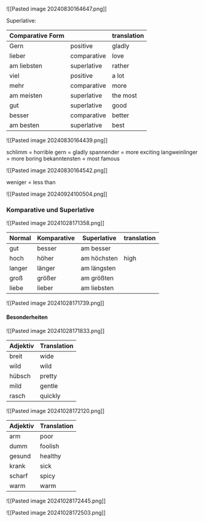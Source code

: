 
![[Pasted image 20240830164647.png]]

Superlative:

| Comparative Form |             | translation |
| ---------------- | ----------- | ----------- |
| Gern             | positive    | gladly      |
| lieber           | comparative | love        |
| am liebsten      | superlative | rather      |
| viel             | positive    | a lot       |
| mehr             | comparative | more        |
| am meisten       | superlative | the most    |
| gut              | superlative | good        |
| besser           | comparative | better      |
| am besten        | superlative | best        |
![[Pasted image 20240830164439.png]]

schlimm = horrible
gern = gladly
spannender = more exciting 
langweinlinger = more boring 
bekanntensten = most famous

![[Pasted image 20240830164542.png]]

weniger = less than 

![[Pasted image 20240924100504.png]]

### Komparative und Superlative 

![[Pasted image 20241028171358.png]]

| Normal | Komparative | Superlative | translation |
| ------ | ----------- | ----------- | ----------- |
| gut    | besser      | am besser   |             |
| hoch   | höher       | am höchsten | high        |
| langer | länger      | am längsten |             |
| groß   | größer      | am größten  |             |
| liebe  | lieber      | am liebsten |             |


![[Pasted image 20241028171739.png]]

#### Besonderheiten 

![[Pasted image 20241028171833.png]]

| Adjektiv | Translation |
| -------- | ----------- |
| breit    | wide        |
| wild     | wild        |
| hübsch   | pretty      |
| mild     | gentle      |
| rasch    | quickly     |

![[Pasted image 20241028172120.png]]

| Adjektiv | Translation |
| -------- | ----------- |
| arm      | poor        |
| dumm     | foolish     |
| gesund   | healthy     |
| krank    | sick        |
| scharf   | spicy       |
| warm     | warm        |

![[Pasted image 20241028172445.png]]

![[Pasted image 20241028172503.png]]

